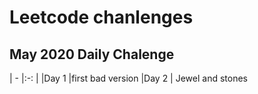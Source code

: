 # Leetcode chanlenges

## May 2020 Daily Chalenge 
| - |:-: |
|Day 1 |first bad version
|Day 2 | Jewel and stones